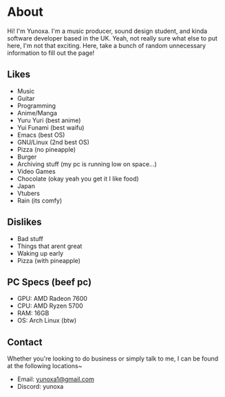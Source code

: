 # About
Hi! I'm Yunoxa. I'm a music producer, sound design student, and kinda software developer based in the UK. Yeah, not really sure what else to put here, I'm not that exciting. Here, take a bunch of random unnecessary information to fill out the page!

## Likes
- Music
- Guitar
- Programming
- Anime/Manga
- Yuru Yuri (best anime)
- Yui Funami (best waifu)
- Emacs (best OS)
- GNU/Linux (2nd best OS)
- Pizza (no pineapple)
- Burger
- Archiving stuff (my pc is running low on space...)
- Video Games
- Chocolate (okay yeah you get it I like food)
- Japan
- Vtubers
- Rain (its comfy)

## Dislikes
- Bad stuff
- Things that arent great
- Waking up early
- Pizza (with pineapple)

## PC Specs (beef pc)
- GPU: AMD Radeon 7600
- CPU: AMD Ryzen 5700
- RAM: 16GB
- OS: Arch Linux (btw)

## Contact
Whether you're looking to do business or simply talk to me, I can be found at the following locations~
- Email: yunoxa1@gmail.com
- Discord: yunoxa
